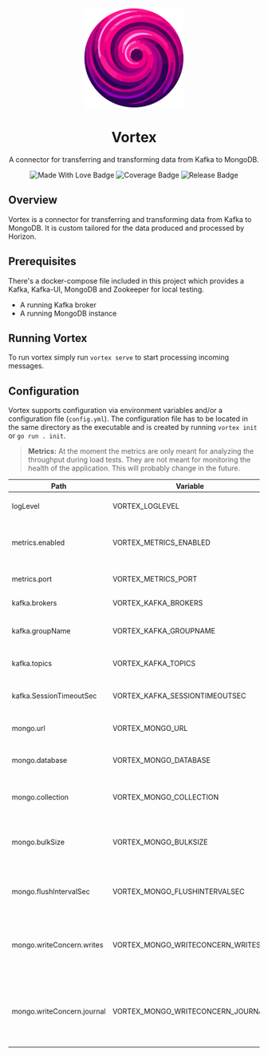 <p align="center">
  <img src="./docs/img/vortex-logo.png" alt="Vortex logo" width="200px" height="200px">
  <h1 align="center">Vortex</h1>
</p>


<p align="center">
  A connector for transferring and transforming data from Kafka to MongoDB.
</p>

<p align="center">
  <img src="https://shields.devops.telekom.de/badge/Made%20with%20%E2%9D%A4%20%20by-%F0%9F%90%BC-blue" alt="Made With Love Badge"/>
  <img src="https://gitlab.devops.telekom.de/dhei/teams/pandora/products/horizon/vortex/badges/develop/coverage.svg" alt="Coverage Badge"/>
  <img src="https://gitlab.devops.telekom.de/dhei/teams/pandora/products/horizon/vortex/-/badges/release.svg" alt="Release Badge"/>
</p>


## Overview
Vortex is a connector for transferring and transforming data from Kafka to MongoDB. It is custom tailored for the data 
produced and processed by Horizon.

## Prerequisites
There's a docker-compose file included in this project which provides a Kafka, Kafka-UI, MongoDB and Zookeeper for local testing.
- A running Kafka broker
- A running MongoDB instance

## Running Vortex
To run vortex simply run `vortex serve` to start processing incoming messages.

## Configuration
Vortex supports configuration via environment variables and/or a configuration file (`config.yml`). The configuration file has to be located in the same directory as the executable and is created by running `vortex init` or `go run . init`.

> **Metrics:** At the moment the metrics are only meant for analyzing the throughput during load tests. 
> They are not meant for monitoring the health of the application. This will probably change in the future.


| Path                       | Variable                          | Type          | Default                   | Description                                                                                                                                                  |
|----------------------------|-----------------------------------|---------------|---------------------------|--------------------------------------------------------------------------------------------------------------------------------------------------------------|
| logLevel                   | VORTEX_LOGLEVEL                   | string        | INFO                      | Sets the overall log-level.                                                                                                                                  |
| metrics.enabled            | VORTEX_METRICS_ENABLED            | bool          | false                     | Enable prometheus metrics on the configured port.                                                                                                            |
| metrics.port               | VORTEX_METRICS_PORT               | int           | 8080                      | The port to use for serving metrics.                                                                                                                         |
| kafka.brokers              | VORTEX_KAFKA_BROKERS              | string (list) | [localhost:9092]          | A list of all brokers.                                                                                                                                       |
| kafka.groupName            | VORTEX_KAFKA_GROUPNAME            | string        | vortex                    | The name of the consumer group used by vortex.                                                                                                               |
| kafka.topics               | VORTEX_KAFKA_TOPICS               | string (list) | [status]                  | A list of all topics to subscribe to.                                                                                                                        |
| kafka.SessionTimeoutSec    | VORTEX_KAFKA_SESSIONTIMEOUTSEC    | int           | 40                        | Max seconds to pass before a forced re-balance.                                                                                                              |
| mongo.url                  | VORTEX_MONGO_URL                  | string        | mongodb://localhost:27017 | The MongoDB url to connect to.                                                                                                                               |
| mongo.database             | VORTEX_MONGO_DATABASE             | string        | horizon                   | The name of the database within MongoDB.                                                                                                                     |
| mongo.collection           | VORTEX_MONGO_COLLECTION           | string        | status                    | The name of the collection within MongoDB.                                                                                                                   |
| mongo.bulkSize             | VORTEX_MONGO_BULKSIZE             | int           | 500                       | The maximal amount per bulk-write (triggers a flush if reached).                                                                                             |
| mongo.flushIntervalSec     | VORTEX_MONGO_FLUSHINTERVALSEC     | int           | 30                        | The amount of seconds between flushes of the bulk buffer.                                                                                                    |
| mongo.writeConcern.writes  | VORTEX_MONGO_WRITECONCERN_WRITES  | int           | 1                         | The amount of writes required for a write to be acknowledged. ([See MongoDB docs](https://www.mongodb.com/docs/manual/reference/write-concern/))             |
| mongo.writeConcern.journal | VORTEX_MONGO_WRITECONCERN_JOURNAL | bool          | false                     | Whether new entries have to be written to disk to be acknowledged or not. ([See MongoDB docs](https://www.mongodb.com/docs/manual/reference/write-concern/)) |






